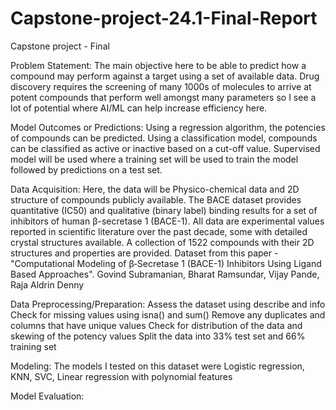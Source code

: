 # Capstone-project-24.1-Final-Report
Capstone project - Final

Problem Statement: The main objective here to be able to predict how a compound may perform against a target using a set of available data. 
Drug discovery requires the screening of many 1000s of molecules to arrive at potent compounds that perform well amongst many parameters so I see a lot of potential where AI/ML can help increase efficiency here.
 

Model Outcomes or Predictions: Using a regression algorithm, the potencies of compounds can be predicted. Using a classification model, compounds can be classified as active or inactive based on a cut-off value. 
Supervised model will be used where a training set will be used to train the model followed by predictions on a test set. 


Data Acquisition: Here, the data will be Physico-chemical data and 2D structure of compounds publicly available. 
The BACE dataset provides quantitative (IC50) and qualitative (binary label) binding results for a set of inhibitors of human β-secretase 1 (BACE-1). All data are experimental values reported in scientific literature over the past decade, some with detailed crystal structures available. A collection of 1522 compounds with their 2D structures and properties are provided.
Dataset from this paper - "Computational Modeling of β‐Secretase 1 (BACE-1) Inhibitors Using Ligand Based Approaches". Govind Subramanian, Bharat Ramsundar, Vijay Pande, Raja Aldrin Denny

Data Preprocessing/Preparation:
Assess the dataset using describe and info
Check for missing values using isna() and sum()
Remove any duplicates and columns that have unique values
Check for distribution of the data and skewing of the potency values 
Split the data into 33% test set and 66% training set

Modeling: The models I tested on this dataset were Logistic regression, KNN, SVC, Linear regression with polynomial features


Model Evaluation:

